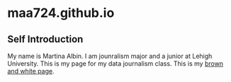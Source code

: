 # maa724.github.io

## Self Introduction
My name is Martina Albin. I am jounralism major and a junior at Lehigh University. This is my page for my data journalism class.
This is my [brown and white page](https://thebrownandwhite.com/author/maa724/).
